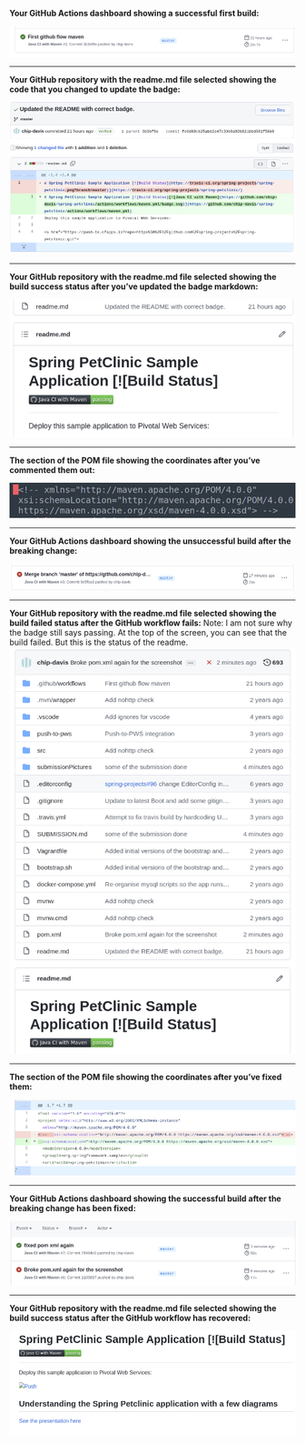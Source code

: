 **Your GitHub Actions dashboard showing a successful first build:**

![first build](submissionPictures/firstbuild.png "First build")

---

**Your GitHub repository with the readme.md file selected showing the code that you changed to update the badge:**

![readme updated](submissionPictures/updateREADME.png "Readme badge updated")

---

**Your GitHub repository with the readme.md file selected showing the build success
status after you’ve updated the badge markdown:**

![readme badge](submissionPictures/badge.png "Readme badge")

---

**The section of the POM file showing the coordinates after you’ve commented them
out:**

![changed pom](submissionPictures/commentOut.png "commented out pom")

---

**Your GitHub Actions dashboard showing the unsuccessful build after the breaking
change:**

![build failed](submissionPictures/buildFailed.png "build failed")

---

**Your GitHub repository with the readme.md file selected showing the build failed
status after the GitHub workflow fails:**
Note: I am not sure why the badge still says passing. At the top of the screen, you can see that the build failed. But this is the status of the  readme.
![build failed badge](submissionPictures/readmeFail.png "build failed badge")

---

**The section of the POM file showing the coordinates after you’ve fixed them:**

![pom fix](submissionPictures/fixedPom.png "pom fixed")

---

**Your GitHub Actions dashboard showing the successful build after the breaking
change has been fixed:**

![fail success](submissionPictures/failSuccess.png "two builds")

---

**Your GitHub repository with the readme.md file selected showing the build success
status after the GitHub workflow has recovered:**

![success pt 2](submissionPictures/successpt2.png "sucess again")